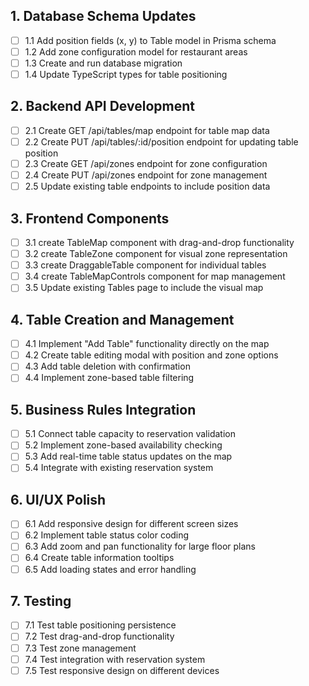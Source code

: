 ## 1. Database Schema Updates
- [ ] 1.1 Add position fields (x, y) to Table model in Prisma schema
- [ ] 1.2 Add zone configuration model for restaurant areas
- [ ] 1.3 Create and run database migration
- [ ] 1.4 Update TypeScript types for table positioning

## 2. Backend API Development
- [ ] 2.1 Create GET /api/tables/map endpoint for table map data
- [ ] 2.2 Create PUT /api/tables/:id/position endpoint for updating table position
- [ ] 2.3 Create GET /api/zones endpoint for zone configuration
- [ ] 2.4 Create PUT /api/zones endpoint for zone management
- [ ] 2.5 Update existing table endpoints to include position data

## 3. Frontend Components
- [ ] 3.1 create TableMap component with drag-and-drop functionality
- [ ] 3.2 create TableZone component for visual zone representation
- [ ] 3.3 create DraggableTable component for individual tables
- [ ] 3.4 create TableMapControls component for map management
- [ ] 3.5 Update existing Tables page to include the visual map

## 4. Table Creation and Management
- [ ] 4.1 Implement "Add Table" functionality directly on the map
- [ ] 4.2 Create table editing modal with position and zone options
- [ ] 4.3 Add table deletion with confirmation
- [ ] 4.4 Implement zone-based table filtering

## 5. Business Rules Integration
- [ ] 5.1 Connect table capacity to reservation validation
- [ ] 5.2 Implement zone-based availability checking
- [ ] 5.3 Add real-time table status updates on the map
- [ ] 5.4 Integrate with existing reservation system

## 6. UI/UX Polish
- [ ] 6.1 Add responsive design for different screen sizes
- [ ] 6.2 Implement table status color coding
- [ ] 6.3 Add zoom and pan functionality for large floor plans
- [ ] 6.4 Create table information tooltips
- [ ] 6.5 Add loading states and error handling

## 7. Testing
- [ ] 7.1 Test table positioning persistence
- [ ] 7.2 Test drag-and-drop functionality
- [ ] 7.3 Test zone management
- [ ] 7.4 Test integration with reservation system
- [ ] 7.5 Test responsive design on different devices